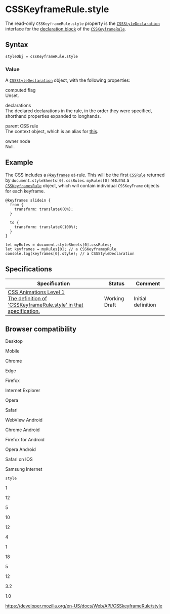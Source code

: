 # CSSKeyframeRule.style

The read-only `CSSKeyframeRule.style` property is the [`CSSStyleDeclaration`](../cssstyledeclaration) interface for the [declaration block](https://www.w3.org/TR/1998/REC-CSS2-19980512/syndata.html#block) of the [`CSSKeyframeRule`](../csskeyframerule).

## Syntax

    styleObj = cssKeyframeRule.style

### Value

A [`CSSStyleDeclaration`](../cssstyledeclaration) object, with the following properties:

computed flag  
Unset.

declarations  
The declared declarations in the rule, in the order they were specified, shorthand properties expanded to longhands.

parent CSS rule  
The context object, which is an alias for [this](https://heycam.github.io/webidl/#this).

owner node  
Null.

## Example

The CSS includes a [`@keyframes`](https://developer.mozilla.org/en-US/docs/Web/CSS/@keyframes) at-rule. This will be the first [`CSSRule`](../cssrule) returned by `document.styleSheets[0].cssRules`. `myRules[0]` returns a [`CSSKeyframesRule`](../csskeyframesrule) object, which will contain individual `CSSKeyFrame` objects for each keyframe.

    @keyframes slidein {
      from {
        transform: translateX(0%);
      }

      to {
        transform: translateX(100%);
      }
    }

    let myRules = document.styleSheets[0].cssRules;
    let keyframes = myRules[0]; // a CSSKeyframesRule
    console.log(keyframes[0].style); // a CSSStyleDeclaration

## Specifications

<table><thead><tr class="header"><th>Specification</th><th>Status</th><th>Comment</th></tr></thead><tbody><tr class="odd"><td><a href="https://drafts.csswg.org/css-animations-1/#dom-csskeyframerule-style">CSS Animations Level 1<br />
<span class="small">The definition of 'CSSKeyframeRule.style' in that specification.</span></a></td><td><span class="spec-wd">Working Draft</span></td><td>Initial definition</td></tr></tbody></table>

## Browser compatibility

Desktop

Mobile

Chrome

Edge

Firefox

Internet Explorer

Opera

Safari

WebView Android

Chrome Android

Firefox for Android

Opera Android

Safari on IOS

Samsung Internet

`style`

1

12

5

10

12

4

1

18

5

12

3.2

1.0

<a href="https://developer.mozilla.org/en-US/docs/Web/API/CSSkeyframeRule/style" class="_attribution-link">https://developer.mozilla.org/en-US/docs/Web/API/CSSkeyframeRule/style</a>
